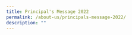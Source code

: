 ```yaml
---
title: Principal's Message 2022
permalink: /about-us/principals-message-2022/
description: ""
---
```

